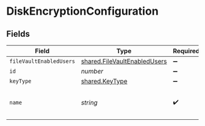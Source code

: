 # DiskEncryptionConfiguration


## Fields

| Field                                                                        | Type                                                                         | Required                                                                     | Description                                                                  | Example                                                                      |
| ---------------------------------------------------------------------------- | ---------------------------------------------------------------------------- | ---------------------------------------------------------------------------- | ---------------------------------------------------------------------------- | ---------------------------------------------------------------------------- |
| `fileVaultEnabledUsers`                                                      | [shared.FileVaultEnabledUsers](../../models/shared/filevaultenabledusers.md) | :heavy_minus_sign:                                                           | N/A                                                                          |                                                                              |
| `id`                                                                         | *number*                                                                     | :heavy_minus_sign:                                                           | N/A                                                                          | 1                                                                            |
| `keyType`                                                                    | [shared.KeyType](../../models/shared/keytype.md)                             | :heavy_minus_sign:                                                           | N/A                                                                          |                                                                              |
| `name`                                                                       | *string*                                                                     | :heavy_check_mark:                                                           | Name of the disk encryption configuration                                    | Corporate Encryption                                                         |